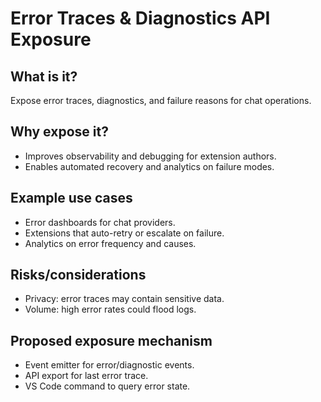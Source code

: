 # Error Traces & Diagnostics API Exposure

## What is it?
Expose error traces, diagnostics, and failure reasons for chat operations.

## Why expose it?
- Improves observability and debugging for extension authors.
- Enables automated recovery and analytics on failure modes.

## Example use cases
- Error dashboards for chat providers.
- Extensions that auto-retry or escalate on failure.
- Analytics on error frequency and causes.

## Risks/considerations
- Privacy: error traces may contain sensitive data.
- Volume: high error rates could flood logs.

## Proposed exposure mechanism
- Event emitter for error/diagnostic events.
- API export for last error trace.
- VS Code command to query error state.
